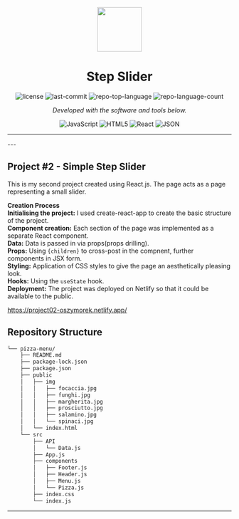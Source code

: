 <p align="center">
  <img src="https://cdn-icons-png.flaticon.com/512/6295/6295417.png" width="100" />
</p>
<p align="center">
    <h1 align="center">Step Slider</h1>
</p>
<p align="center">
	<img src="https://img.shields.io/github/license/oszymorek/step_slider.git?style=flat&color=0080ff" alt="license">
	<img src="https://img.shields.io/github/last-commit/oszymorek/step_slider.git?style=flat&logo=git&logoColor=white&color=0080ff" alt="last-commit">
	<img src="https://img.shields.io/github/languages/top/oszymorek/step_slider.git?style=flat&color=0080ff" alt="repo-top-language">
	<img src="https://img.shields.io/github/languages/count/oszymorek/step_slider.git?style=flat&color=0080ff" alt="repo-language-count">
<p>
<p align="center">
		<em>Developed with the software and tools below.</em>
</p>
<p align="center">
	<img src="https://img.shields.io/badge/JavaScript-F7DF1E.svg?style=flat&logo=JavaScript&logoColor=black" alt="JavaScript">
	<img src="https://img.shields.io/badge/HTML5-E34F26.svg?style=flat&logo=HTML5&logoColor=white" alt="HTML5">
	<img src="https://img.shields.io/badge/React-61DAFB.svg?style=flat&logo=React&logoColor=black" alt="React">
	<img src="https://img.shields.io/badge/JSON-000000.svg?style=flat&logo=JSON&logoColor=white" alt="JSON">
</p>
<hr>
---

## Project #2 - Simple Step Slider

This is my second project created using React.js. The page acts as a page representing a small slider.

<strong>Creation Process</strong> </br>
<strong>Initialising the project:</strong> I used create-react-app to create the basic structure of the project.</br>
<strong>Component creation:</strong> Each section of the page was implemented as a separate React component.</br>
<strong>Data:</strong> Data is passed in via props(props drilling).</br>
<strong>Props:</strong> Using `{children}` to cross-post in the compnent, further components in JSX form.</br>
<strong>Styling:</strong> Application of CSS styles to give the page an aesthetically pleasing look.</br>
<strong>Hooks:</strong> Using the `useState` hook.</br>
<strong>Deployment:</strong> The project was deployed on Netlify so that it could be available to the public.</br>

https://project02-oszymorek.netlify.app/

## Repository Structure

```sh
└── pizza-menu/
    ├── README.md
    ├── package-lock.json
    ├── package.json
    ├── public
    │   ├── img
    │   │   ├── focaccia.jpg
    │   │   ├── funghi.jpg
    │   │   ├── margherita.jpg
    │   │   ├── prosciutto.jpg
    │   │   ├── salamino.jpg
    │   │   └── spinaci.jpg
    │   └── index.html
    └── src
        ├── API
        │   └── Data.js
        ├── App.js
        ├── components
        │   ├── Footer.js
        │   ├── Header.js
        │   ├── Menu.js
        │   └── Pizza.js
        ├── index.css
        └── index.js
```

---

